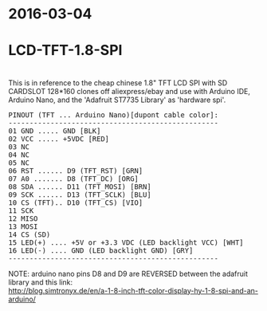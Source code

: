 # 2016-03-04
#
# LCD-TFT-1.8-SPI
#

This is in reference to the cheap chinese 1.8" TFT LCD SPI with SD CARDSLOT 128*160 clones off
aliexpress/ebay and use with Arduino IDE, Arduino Nano, and the 'Adafruit ST7735 Library' as 'hardware spi'.

<pre>
PINOUT (TFT ... Arduino Nano)[dupont cable color]:
--------------------------------------------------
01 GND ..... GND [BLK]
02 VCC ..... +5VDC [RED]
03 NC   
04 NC
05 NC
06 RST ...... D9 (TFT_RST) [GRN]
07 A0 ....... D8 (TFT_DC) [ORG]
08 SDA ...... D11 (TFT_MOSI) [BRN]
09 SCK ...... D13 (TFT_SCLK) [BLU]
10 CS (TFT).. D10 (TFT_CS) [VIO]
11 SCK
12 MISO
13 MOSI
14 CS (SD)
15 LED(+) .... +5V or +3.3 VDC (LED backlight VCC) [WHT]
16 LED(-) .... GND (LED backlight GND) [GRY]
--------------------------------------------------
</pre>


NOTE: arduino nano pins D8 and D9 are REVERSED between the adafruit library and this link:<br>
http://blog.simtronyx.de/en/a-1-8-inch-tft-color-display-hy-1-8-spi-and-an-arduino/

